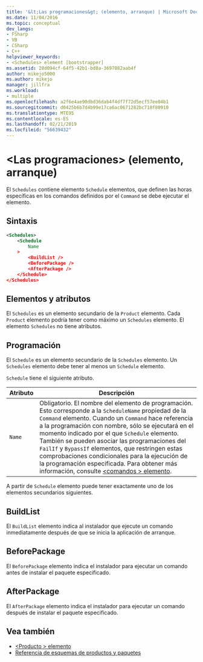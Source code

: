 ```yaml
---
title: '&lt;Las programaciones&gt; (elemento, arranque) | Microsoft Docs'
ms.date: 11/04/2016
ms.topic: conceptual
dev_langs:
- FSharp
- VB
- CSharp
- C++
helpviewer_keywords:
- <Schedules> element [bootstrapper]
ms.assetid: 28d094cf-64f5-42b1-bd8a-3697082aab4f
author: mikejo5000
ms.author: mikejo
manager: jillfra
ms.workload:
- multiple
ms.openlocfilehash: a2f6e4ae90dbd36dab4f4df7f72d5ecf57ee04b1
ms.sourcegitcommit: d0425b6b7d4b99e17ca6ac0671282bc718f80910
ms.translationtype: MTE95
ms.contentlocale: es-ES
ms.lasthandoff: 02/21/2019
ms.locfileid: "56639432"
---
```

# <a name="ltschedulesgt-element-bootstrapper"></a>&lt;Las programaciones&gt; (elemento, arranque)
El `Schedules` contiene elemento `Schedule` elementos, que definen las horas específicas en los comandos definidos por el `Command` se debe ejecutar el elemento.

## <a name="syntax"></a>Sintaxis

```xml
<Schedules>
    <Schedule
        Name
    >
        <BuildList />
        <BeforePackage />
        <AfterPackage />
    </Schedule>
</Schedules>
```

## <a name="elements-and-attributes"></a>Elementos y atributos
 El `Schedules` es un elemento secundario de la `Product` elemento. Cada `Product` elemento podría tener como máximo un `Schedules` elemento. El elemento `Schedules` no tiene atributos.

## <a name="schedule"></a>Programación
 El `Schedule` es un elemento secundario de la `Schedules` elemento. Un `Schedules` elemento debe tener al menos un `Schedule` elemento.

 `Schedule` tiene el siguiente atributo.

|Atributo|Descripción|
|---------------|-----------------|
|`Name`|Obligatorio. El nombre del elemento de programación. Esto corresponde a la `ScheduleName` propiedad de la `Command` elemento. Cuando un `Command` hace referencia a la programación con nombre, sólo se ejecutará en el momento indicado por el que `Schedule` elemento. También se pueden asociar las programaciones del `FailIf` y `BypassIf` elementos, que restringen estas comprobaciones condicionales para la ejecución de la programación especificada. Para obtener más información, consulte [ \<comandos > elemento](../deployment/commands-element-bootstrapper.md).|

 A partir de `Schedule` elemento puede tener exactamente uno de los elementos secundarios siguientes.

## <a name="buildlist"></a>BuildList
 El `BuildList` elemento indica al instalador que ejecute un comando inmediatamente después de que se inicia la aplicación de arranque.

## <a name="beforepackage"></a>BeforePackage
 El `BeforePackage` elemento indica el instalador para ejecutar un comando antes de instalar el paquete especificado.

## <a name="afterpackage"></a>AfterPackage
 El `AfterPackage` elemento indica el instalador para ejecutar un comando después de instalar el paquete especificado.

## <a name="see-also"></a>Vea también
- [\<Producto > elemento](../deployment/product-element-bootstrapper.md)
- [Referencia de esquemas de productos y paquetes](../deployment/product-and-package-schema-reference.md)